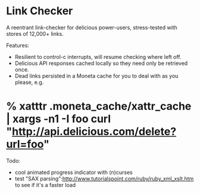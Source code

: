 Link Checker
================================================
A reentrant link-checker for delicious power-users, stress-tested with stores of 12,000+ links.

Features:

 * Resilient to control-c interrupts, will resume checking where left off.
 * Delicious API responses cached locally so they need only be retrieved once.
 * Dead links persisted in a Moneta cache for you to deal with as you please, e.g.
 # % xatttr .moneta_cache/xattr_cache | xargs -n1 -I foo curl "http://api.delicious.com/delete?url=foo"

Todo:

 * cool animated progress indicator with (n)curses
 * test "SAX parsing":http://www.tutorialspoint.com/ruby/ruby_xml_xslt.htm to see if it's a faster load
